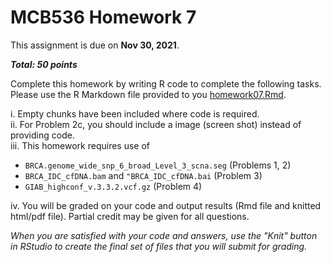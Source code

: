 MCB536 Homework 7
================
This assignment is due on **Nov 30, 2021**. 

***Total: 50 points***

Complete this homework by writing R code to complete the following tasks. Please use the R Markdown file provided to you [homework07.Rmd](homework07.Rmd).

i. Empty chunks have been included where code is required.  
ii. For Problem 2c, you should include a image (screen shot) instead of providing code.  
iii. This homework requires use of 

  - `BRCA.genome_wide_snp_6_broad_Level_3_scna.seg` (Problems 1, 2)
  - `BRCA_IDC_cfDNA.bam` and `"BRCA_IDC_cfDNA.bai` (Problem 3)
  - `GIAB_highconf_v.3.3.2.vcf.gz` (Problem 4)
  
iv. You will be graded on your code and output results (Rmd file and knitted html/pdf file). Partial credit may be given for all questions.

*When you are satisfied with your code and answers, use the "Knit" button in RStudio to create the final set of files that you will submit for grading.*

